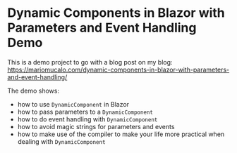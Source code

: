 # Dynamic Components in Blazor with Parameters and Event Handling Demo

This is a demo project to go with a blog post on my blog: https://mariomucalo.com/dynamic-components-in-blazor-with-parameters-and-event-handling/

The demo shows:

- how to use `DynamicComponent` in Blazor
- how to pass parameters to a `DynamicComponent`
- how to do event handling with `DynamicComponent`
- how to avoid magic strings for parameters and events 
- how to make use of the compiler to make your life more practical when dealing with `DynamicComponent`
